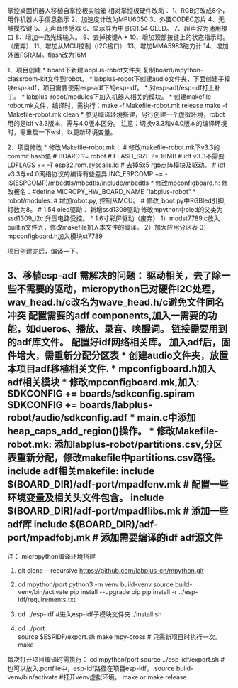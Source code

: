 掌控桌面机器人移植自掌控板实验箱
相对掌控板硬件改动：
    1、RGB灯改成8个，用作机器人手信息指示
    2、加速度计改为MPU6050
    3、外置CODEC芯片
    4、无触摸按键
    5、无声音传感器
    6、显示屏为中景园1.54 OLED。
    7、超声波为通用接口
    8、增加一路光线输入。
    9、去掉按键A
    * 10、增加顶部按键上的状态指示灯。（废弃）
    11、增加从MCU控制（I2C接口）
    13、增加MMA5983磁力计
    14、增加外置PSRAM。flash改为16M

1、项目创建
    * board下新建labplus-robot文件夹,复制board/mpython-classroom-kit文件到robot。
    * labplus-robot下创建audio文件夹，下面创建子模块esp-adf，项目需要使用esp-adf下的esp-idf。
    * 对esp-adf/esp-idf打上补丁。
    * labplus-robot/modules下加入机器人相关的模块。 
    * 创建makefile-robot.mk文件，编译时，需执行：make -f Makefile-robot.mk release  make -f Makefile-robot.mk clean
    * 参见编译环境搭建，另行创建一个虚拟环境，robot用的是idf v3.3版本，需与4.0版本区分。
        注意：切换v3.3和v4.0版本的编译环境时，需重启一下wsl，以更新环境变量。

2、项目修改
    * 修改Makefile-robot.mk：
        # 修改makefile-robot.mk下v3.3的commit hash值
        # BOARD ?= robot
        # FLASH_SIZE ?= 16MB
        # idf v3.3不需要LDFLAGS += -T esp32.rom.syscalls.ld
        # 去掉5x5 rgb点阵模块及驱动。
        # idf v3.3与v4.0网络协议的编译有些差异
          INC_ESPCOMP += -I$(ESPCOMP)/mbedtls/mbedtls/include/mbedtls
    * 修改mpconfigboard.h:
        修改板名：#define MICROPY_HW_BOARD_NAME "labplus-robot"
    * robot/modules:
        # 增加robot.py, 控制从MCU。
        # 修改_boot.py中RGBled引脚, 灯数为8。
        # 1.54 oled驱动：
            新增ssd1309驱动
            修改mpython中oled的父类为ssd1309_i2c
            升压电路受控。
    * 1.6寸彩屏驱动（废弃）
        1）modst7789.c放入builtin文件兲，修改makefile加入本文件的编译。
        2）加大应用分区表
        3）mpconfigboard.h加入模块st7789

项目创建完后，编译一下。

3、移植esp-adf
    需解决的问题：
        驱动相关，去了除一些不需要的驱动，micropython已对硬件I2C处理，wav_head.h/c改名为wave_head.h/c避免文件同名冲突
        配置需要的adf components,加入一需要的功能，如dueros、播放、录音、唤醒词。
        链接需要用到的adf库文件。
        配置好idf网络相关库。
        加入adf后，固件增大，需重新分配分区表
    * 创建audio文件夹，放置本项目adf移植相关文件.
    * mpconfigboard.h加入adf相关模块
    * 修改mpconfigboard.mk,加入:
        SDKCONFIG += boards/sdkconfig.spiram
        SDKCONFIG += boards/labplus-robot/audio/sdkconfig.adf
    * main.c中添加heap_caps_add_region()操作。
    * 修改Makefile-robot.mk:
        添加labplus-robot/partitions.csv,分区表重新分配，修改makefile中partitions.csv路径。
        include adf相关makefile:
            include $(BOARD_DIR)/adf-port/mpadfenv.mk  # 配置一些环境变量及相关头文件包含。
            include $(BOARD_DIR)/adf-port/mpadflibs.mk # 添加一些adf库
            include $(BOARD_DIR)/adf-port/mpadfobj.mk  # 添加需要编译的idf adf源文件
------------------------------------------------------------------
注：
micropython编译环境搭建
1. git clone --recursive https://github.com/labplus-cn/mpython.git
  
2. cd mpython/port
   python3 -m venv build-venv
   source build-venv/bin/activate
   pip install --upgrade pip
   pip install -r ../esp-idf/requirements.txt
   
3. cd ../esp-idf #进入esp-idf子模块文件夹
   ./install.sh

4. cd ../port   
   source $ESPIDF/export.sh
   make mpy-cross # 只需新项目时执行一次。
   make
   
每次打开项目编译时需执行：
   cd mpython/port
   source ../esp-idf/export.sh #也可以放入.portfile中，esp-idf路径在项目esp-idf。
   source build-venv/bin/activate #打开venv虚拟环境。
   make or make release